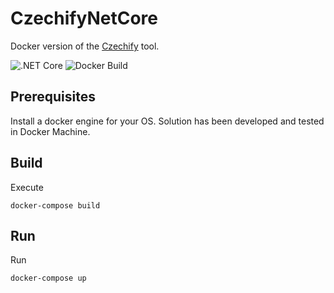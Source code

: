 # CzechifyNetCore

Docker version of the [Czechify](https://github.com/mkorman/Czechify) tool.

![.NET Core](https://github.com/mkorman/CzechifyNetCore/workflows/.NET%20Core/badge.svg)
![Docker Build](https://github.com/mkorman/CzechifyNetCore/workflows/Docker%20Build/badge.svg)

## Prerequisites

Install a docker engine for your OS. Solution has been developed and tested in Docker Machine.

## Build

Execute

`docker-compose build`

## Run

Run

`docker-compose up`
